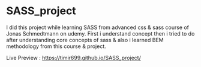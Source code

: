 # SASS_project

I did this project while learning SASS from advanced css & sass course of Jonas Schmedtmann on udemy. First i understand concept then i tried to do after understanding core concepts of sass & also i learned BEM methodology from this course & project.

Live Preview : https://timir699.github.io/SASS_project/
